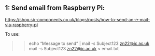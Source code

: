 ## 1: Send email from Raspberry Pi:
https://shop.sb-components.co.uk/blogs/posts/how-to-send-an-e-mail-via-raspberry-pi

To use: 
>> echo “Message to send” | mail -s Subject123 zn22@ic.ac.uk
>> mail -s Subject123 zn22@ic.ac.uk < email.txt

